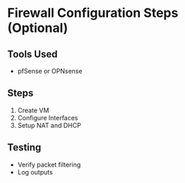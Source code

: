 # Firewall Configuration Steps (Optional)

## Tools Used
- pfSense or OPNsense

## Steps
1. Create VM
2. Configure Interfaces
3. Setup NAT and DHCP

## Testing
- Verify packet filtering
- Log outputs
